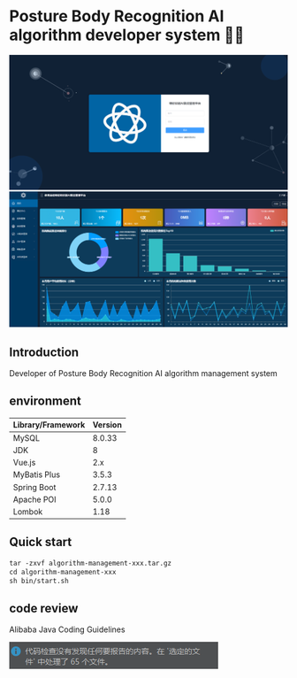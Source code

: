 # Posture Body Recognition AI algorithm developer system 🙋‍♂️

![image](images/login.png)
![image](images/index.png)

## Introduction

Developer of Posture Body Recognition AI algorithm management system

## environment

| Library/Framework | Version |
|-------------------|---------|
| MySQL             | 8.0.33  |
| JDK               | 8       |
| Vue.js            | 2.x     |
| MyBatis Plus      | 3.5.3   |
| Spring Boot       | 2.7.13  |
| Apache POI        | 5.0.0   |
| Lombok            | 1.18    |

## Quick start

```shell
tar -zxvf algorithm-management-xxx.tar.gz
cd algorithm-management-xxx
sh bin/start.sh
```

## code review

Alibaba Java Coding Guidelines

![image](images/code_review.png)